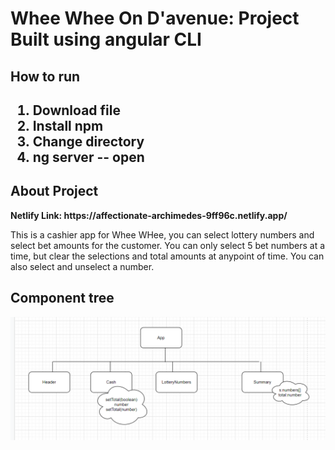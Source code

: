 <h1>Whee Whee On D'avenue: Project Built using angular CLI</h1>
<h2>How to run<h2>

<ol>
  <li>Download file</li>
  <li>Install npm</li>
  <li>Change directory</li>
  <li>ng server -- open</li>
</ol>

<h2>About Project</h2>
<b>Netlify Link: https://affectionate-archimedes-9ff96c.netlify.app/</b>
<p>This is a cashier app for Whee WHee, you can select lottery numbers and select bet amounts for the customer. You can only select 5 bet numbers at a time, but clear the selections and total amounts at anypoint of time. You can also select and unselect a number.</p>


<h2>Component tree</h2>
<img src="component.PNG" />